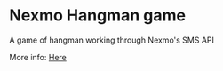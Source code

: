 # Nexmo Hangman game
A game of hangman working through Nexmo's SMS API

More info: [Here](https://hangman-test.herokuapp.com/)
